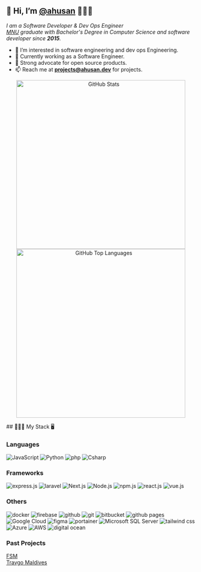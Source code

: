 ## 👋 Hi, I’m [@ahusan](https://ahusan.github.io/ "CV") 🧑🏾‍💻

*I am a Software Developer & Dev Ops Engineer\
[MNU](https://www.mnu.edu.mv/ "College website") graduate with Bachelor's Degree in Computer Science
and software developer since __2015__.*

- 👀 I’m interested in software engineering and  dev ops Engineering.
- 🏢 Currently working as a Software Engineer. 
- 🐧 Strong advocate for open source products.
- 📫 Reach me at __<projects@ahusan.dev>__ for projects.

<p align="center">
  <img src="https://readme.ahusan.dev/api?username=ahusan&amp;show_icons=true&theme=aura&include_all_commits=true&count_private=true" alt="GitHub Stats" width="450">
  <img src="https://readme.ahusan.dev/api/top-langs/?username=ahusan&layout=compact&theme=aura" alt="GitHub Top Languages" width="450">
</p>
## 👨🏾‍💻 My Stack 🖥️

### Languages

![JavaScript](https://shields.io/badge/-javascript-111827?style=for-the-badge&logo=javascript)
![Python](https://img.shields.io/badge/python-111827?style=for-the-badge&logo=python&logoColor=ffdd54)
![php](https://shields.io/badge/-php-111827?style=for-the-badge&logo=php)
![Csharp](https://shields.io/badge/-Csharp-111827?style=for-the-badge&logo=c)

### Frameworks

![express.js](https://shields.io/badge/-express.js-111827?style=for-the-badge&logo=express)
![laravel](https://shields.io/badge/-laravel-111827?style=for-the-badge&logo=laravel)
![Next.js](https://shields.io/badge/-Next-111827?style=for-the-badge&logo=next.js)
![Node.js](https://img.shields.io/badge/node.js-111827?style=for-the-badge&logo=node.js&logoColor=white)
![npm.js](https://shields.io/badge/-npm-111827?style=for-the-badge&logo=npm)
![react.js](https://shields.io/badge/-react-111827?style=for-the-badge&logo=react)
![vue.js](https://shields.io/badge/-vue-111827?style=for-the-badge&logo=vue.js)


### Others
![docker](https://shields.io/badge/-docker-111827?style=for-the-badge&logo=docker)
![firebase](https://shields.io/badge/-firebase-111827?style=for-the-badge&logo=firebase)
![github](https://shields.io/badge/-github-111827?style=for-the-badge&logo=github)
![git](https://shields.io/badge/-git-111827?style=for-the-badge&logo=git)
![bitbucket](https://shields.io/badge/-bitbucket-111827?style=for-the-badge&logo=bitbucket)
![github pages](https://shields.io/badge/-github%20pages-111827?style=for-the-badge&logo=github)
![Google Cloud](https://shields.io/badge/-Google%20Cloud-111827?style=for-the-badge&logo=google-cloud)
![figma](https://shields.io/badge/-figma-111827?style=for-the-badge&logo=figma)
![portainer](https://shields.io/badge/-portainer-111827?style=for-the-badge&logo=portainer)
![Microsoft SQL Server](https://shields.io/badge/-Microsoft%20SQL%20Sever-111827?style=for-the-badge&logo=microsoft%20sql%20server)
![tailwind css](https://shields.io/badge/-tailwind%20css-111827?style=for-the-badge&logo=tailwind-css)
![Azure](https://shields.io/badge/-Azure-111827?style=for-the-badge&logo=microsoftazure)
![AWS](https://shields.io/badge/-AWS-111827?style=for-the-badge&logo=amazon)
![digital ocean](https://shields.io/badge/-digital%20ocean-111827?style=for-the-badge&logo=digitalocean)


### Past Projects
[FSM](https://fsm.mv/)\
[Travgo Maldives](https://travgomaldives.com/)
<!---
ahusan/ahusan is a ✨ special ✨ repository because its `README.md` (this file) appears on your GitHub profile.
You can click the Preview link to take a look at your changes.
--->
